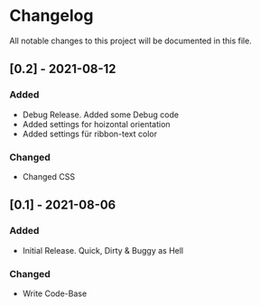 # Changelog

All notable changes to this project will be documented in this file.


## [0.2] - 2021-08-12

### Added

- Debug Release. Added some Debug code
- Added settings for hoizontal orientation 
- Added settings für ribbon-text color

### Changed

- Changed CSS


## [0.1] - 2021-08-06

### Added

- Initial Release. Quick, Dirty & Buggy as Hell

### Changed

- Write Code-Base